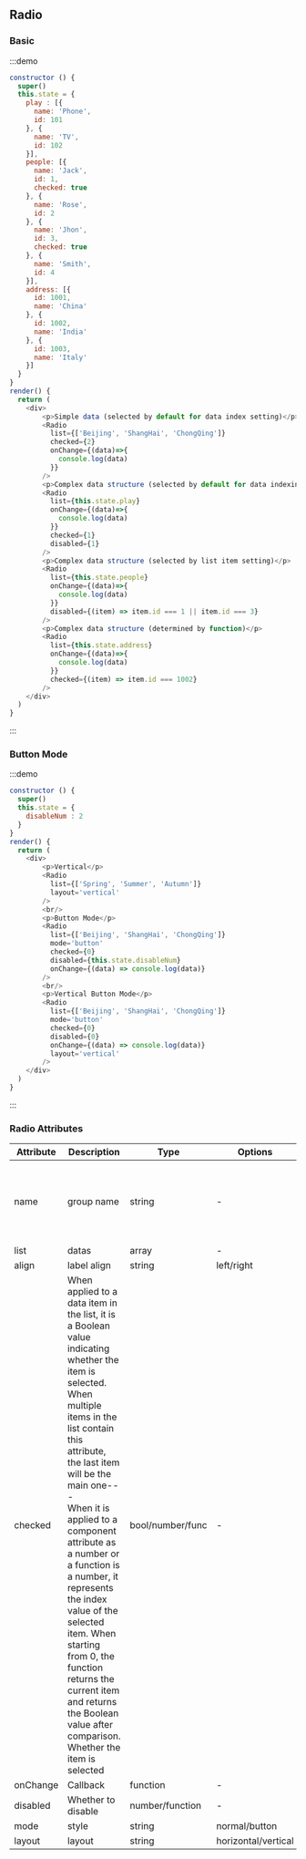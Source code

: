 ## Radio

### Basic

:::demo


```js
constructor () {
  super()
  this.state = {
    play : [{
      name: 'Phone',
      id: 101
    }, {
      name: 'TV',
      id: 102
    }],
    people: [{
      name: 'Jack',
      id: 1,
      checked: true
    }, {
      name: 'Rose',
      id: 2
    }, {
      name: 'Jhon',
      id: 3,
      checked: true
    }, {
      name: 'Smith',
      id: 4
    }],
    address: [{
      id: 1001,
      name: 'China'
    }, {
      id: 1002,
      name: 'India'
    }, {
      id: 1003,
      name: 'Italy'
    }]
  }
}
render() {
  return (
    <div>
        <p>Simple data (selected by default for data index setting)</p>
        <Radio 
          list={['Beijing', 'ShangHai', 'ChongQing']} 
          checked={2} 
          onChange={(data)=>{
            console.log(data)
          }}
        />
        <p>Complex data structure (selected by default for data indexing)</p>
        <Radio 
          list={this.state.play} 
          onChange={(data)=>{
            console.log(data)
          }}
          checked={1}
          disabled={1}
        />
        <p>Complex data structure (selected by list item setting)</p>
        <Radio 
          list={this.state.people} 
          onChange={(data)=>{
            console.log(data)
          }}
          disabled={(item) => item.id === 1 || item.id === 3}
        />
        <p>Complex data structure (determined by function)</p>
        <Radio 
          list={this.state.address} 
          onChange={(data)=>{
            console.log(data)
          }}
          checked={(item) => item.id === 1002}
        />
    </div>
  )
}
```
:::

### Button Mode

:::demo

```js
constructor () {
  super()
  this.state = {
    disableNum : 2
  }
}
render() {
  return (
    <div>
        <p>Vertical</p>
        <Radio 
          list={['Spring', 'Summer', 'Autumn']} 
          layout='vertical'
        />
        <br/>
        <p>Button Mode</p>
        <Radio 
          list={['Beijing', 'ShangHai', 'ChongQing']} 
          mode='button'
          checked={0}
          disabled={this.state.disableNum}
          onChange={(data) => console.log(data)}
        />
        <br/>
        <p>Vertical Button Mode</p>
        <Radio 
          list={['Beijing', 'ShangHai', 'ChongQing']} 
          mode='button'
          checked={0}
          disabled={0}
          onChange={(data) => console.log(data)}
          layout='vertical'
        />
    </div>
  )
}
```
:::

### Radio Attributes

| Attribute | Description | Type | Options | Default  |
| --------   | -----  | ----  |    ----  |   ----  |
| name |  group name  | string   | - | Under normal circumstances, no need to pass, the component is generated by default. |
| list |   datas  |  array   | - | - |
| align |   label align  | string   | left/right | right |
| checked |   When applied to a data item in the list, it is a Boolean value indicating whether the item is selected. When multiple items in the list contain this attribute, the last item will be the main one---<br/> When it is applied to a component attribute as a number or a function is a number, it represents the index value of the selected item. When starting from 0, the function returns the current item and returns the Boolean value after comparison. Whether the item is selected  | bool/number/func   | - | -1 |
| onChange |     Callback  |   function  | - | - |
| disabled |     Whether to disable  |    number/function  | - | - |
| mode |    style  |     string  | normal/button | normal |
| layout |     layout  |     string  | horizontal/vertical | horizontal |